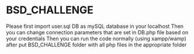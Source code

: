 # BSD_CHALLENGE
Please first import user.sql DB as mySQL database in your localhost
Then you can change connection parameters that are set in DB.php file based on your credentials
Then you can run the code normally (using xampp/wamp) after put BSD_CHALLENGE folder with all php files in the appropriate folder 
